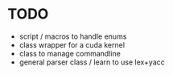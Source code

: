 TODO
====

* script / macros to handle enums
* class wrapper for a cuda kernel
* class to manage commandline
* general parser class / learn to use lex+yacc
